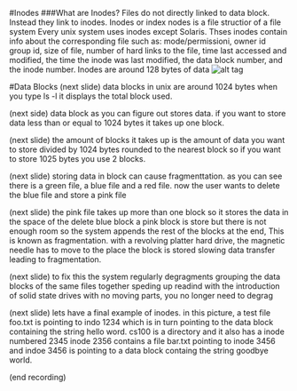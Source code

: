 #Inodes
###What are Inodes?
Files do not directly linked to data block. 
Instead they link to inodes.
Inodes or index nodes is a file structior of a file system 
Every unix system uses inodes except Solaris.
Thses inodes contain info about the corresponding file such as:
mode/permissioni,
owner id group id, 
size of file,
number of hard links to the file,
time last accessed and modified,
the time the inode was last modified,
the data block number,
and the inode number. 
Inodes are around 128 bytes of data
![alt tag](pictures/indoe_example.jpg)

#Data Blocks
(next slide)
data blocks in unix are around 1024 bytes
when you type ls -l it displays the total block used. 

(next side)
data block as you can figure out stores data.
if you want to store data less than or equal to 1024 bytes it takes up one block.

(next slide)
the amount of blocks it takes up is the amount of data you want to store divided by 1024 bytes rounded to the nearest block
so if you want to store 1025 bytes you use 2 blocks.

(next slide)
storing data in block can cause fragmenttation. 
as you can see there is a green file, a blue file and a red file. now the user wants to delete the blue file and store a pink file

(next slide)
the pink file takes up more than one block so it stores the data 
in the space of the delete blue block a pink block is store but there is not enough room so the system appends the rest of the blocks at the end,
This is known as fragmentation.
with a revolving platter hard  drive, the magnetic needle has to move to the place the block is stored slowing data transfer leading to fragmentation.

(next slide)
to fix this the system regularly degragments grouping the data blocks of the same files together speding up readind
with the introduction of solid state drives with no moving parts, you no longer need to degrag

(next slide)
lets have a final example of inodes. 
in this picture, a test file foo.txt is pointing to indo 1234 which is in turn pointing to the data block containing the string hello word.
cs100 is a directory and it also has a inode numbered 2345
inode 2356 contains a file bar.txt pointing to  inode 3456
and indoe 3456 is pointing to a data block containg the string goodbye world.

(end recording)

